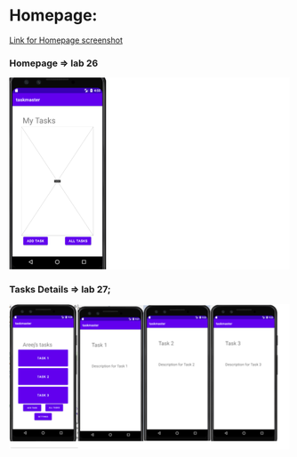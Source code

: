 # Homepage:

[Link for Homepage screenshot](https://drive.google.com/file/d/1jgTyr_YmHZUGI2EDO16Ij57Ws5edzjcm/view?usp=sharing)

### Homepage => lab 26
![](./imgs/Homepage.png)


### Tasks Details => lab 27;
![](./imgs/lab27.png)
